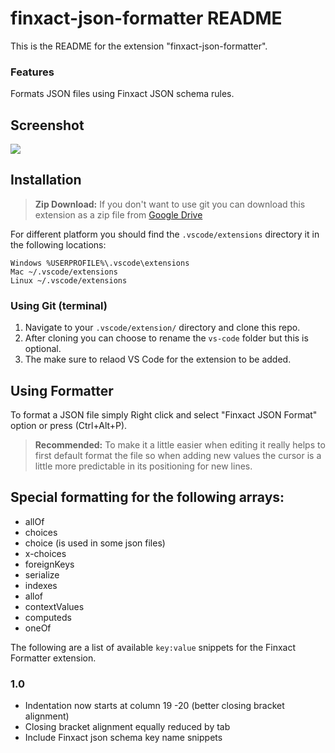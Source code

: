 # finxact-json-formatter README

This is the README for the extension "finxact-json-formatter".

### Features
Formats JSON files using Finxact JSON schema rules.

## Screenshot
![](https://drive.google.com/uc?export=view&id=19r86_PTE2WxSEK1qLeotJYutsj207tbd)

## Installation

> **Zip Download:** If you don't want to use git you can download this extension as a zip file from [Google Drive](https://drive.google.com/file/d/1laAUSxdogWW5P29-79-bVcvyfsSsHC63/view?usp=sharing)

For different platform you should find the `.vscode/extensions` directory it in the following locations:
```
Windows %USERPROFILE%\.vscode\extensions
Mac ~/.vscode/extensions
Linux ~/.vscode/extensions
```

### Using Git (terminal)
1. Navigate to your `.vscode/extension/` directory and clone this repo.
3. After cloning you can choose to rename the `vs-code` folder but this is optional.
4. The make sure to relaod VS Code for the extension to be added.

## Using Formatter
To format a JSON file simply Right click and select "Finxact JSON Format" option or press (Ctrl+Alt+P).

> **Recommended:** To make it a little easier when editing it really helps to first default format the file so when adding new values the cursor is a little more predictable in its positioning for new lines.


## Special formatting for the following arrays:

- allOf
- choices
- choice (is used in some json files)
- x-choices
- foreignKeys
- serialize
- indexes
- allof
- contextValues
- computeds
- oneOf

The following are a list of available `key:value` snippets for the Finxact Formatter extension.


### 1.0
- Indentation now starts at column 19 -20 (better closing bracket alignment)
- Closing bracket alignment equally reduced by tab
- Include Finxact json schema key name snippets